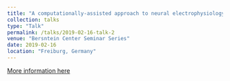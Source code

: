 ```yaml
---
title: "A computationally-assisted approach to neural electrophysiology"
collection: talks
type: "Talk"
permalink: /talks/2019-02-16-talk-2
venue: "Bersntein Center Seminar Series"
date: 2019-02-16
location: "Freiburg, Germany"
---
```


[More information here](https://www.bcf.uni-freiburg.de/events/bernstein-seminar/-2019/20190212_Buccino)
